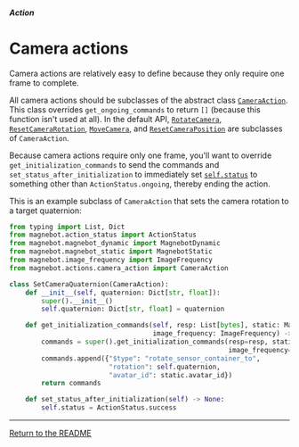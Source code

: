 ##### Action

# Camera actions

Camera actions are relatively easy to define because they only require one frame to complete.

All camera actions should be subclasses of the abstract class [`CameraAction`](../../api/actions/camera_action.md). This class overrides `get_ongoing_commands` to return `[]` (because this function isn't used at all). In the default API, [`RotateCamera`](../../api/actions/rotate_camera.md), [`ResetCameraRotation`](../../api/actions/reset_camera_rotation.md), [`MoveCamera`](../../api/actions/move_camera.md), and [`ResetCameraPosition`](../../api/actions/reset_camera_position.md) are subclasses of `CameraAction`.

Because camera actions require only one frame, you'll want to override `get_initialization_commands` to send the commands and `set_status_after_initialization` to immediately set [`self.status`](../../api/action_status.md) to something other than `ActionStatus.ongoing`, thereby ending the action.

This is an example subclass of `CameraAction` that sets the camera rotation to a target quaternion:

```python
from typing import List, Dict
from magnebot.action_status import ActionStatus
from magnebot.magnebot_dynamic import MagnebotDynamic
from magnebot.magnebot_static import MagnebotStatic
from magnebot.image_frequency import ImageFrequency
from magnebot.actions.camera_action import CameraAction

class SetCameraQuaternion(CameraAction):
    def __init__(self, quaternion: Dict[str, float]):
        super().__init__()
        self.quaternion: Dict[str, float] = quaternion

    def get_initialization_commands(self, resp: List[bytes], static: MagnebotStatic, dynamic: MagnebotDynamic,
                                    image_frequency: ImageFrequency) -> List[dict]:
        commands = super().get_initialization_commands(resp=resp, static=static, dynamic=dynamic,
                                                       image_frequency=image_frequency)
        commands.append({"$type": "rotate_sensor_container_to",
                         "rotation": self.quaternion, 
                         "avatar_id": static.avatar_id})
        return commands

    def set_status_after_initialization(self) -> None:
        self.status = ActionStatus.success
```

***

[Return to the README](../../../README.md)

